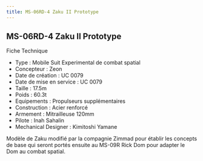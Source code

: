```yaml
---
title: MS-06RD-4 Zaku II Prototype
---
```


MS-06RD-4 Zaku II Prototype
---------------------------



Fiche Technique


* Type : Mobile Suit Experimental de combat spatial
* Concepteur : Zeon
* Date de création : UC 0079
* Date de mise en service : UC 0079
* Taille : 17.5m
* Poids : 60.3t
* Equipements : Propulseurs supplémentaires
* Construction : Acier renforcé
* Armement : Mitrailleuse 120mm
* Pilote : Inah Sahalin
* Mechanical Designer : Kimitoshi Yamane


Modèle de Zaku modifié par la compagnie Zimmad pour établir les concepts de base qui seront portés ensuite au MS-09R Rick Dom pour adapter le Dom au combat spatial.

